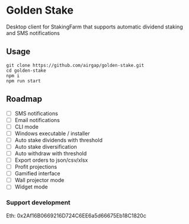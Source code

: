# Golden Stake

Desktop client for StakingFarm that supports automatic dividend staking and SMS notifications

## Usage

```shell
git clone https://github.com/airgap/golden-stake.git
cd golden-stake
npm i
npm run start
```

## Roadmap

- [ ] SMS notifications
- [ ] Email notifications
- [ ] CLI mode
- [ ] Windows executable / installer
- [ ] Auto stake dividends with threshold
- [ ] Auto stake diversification
- [ ] Auto withdraw with threshold
- [ ] Export orders to json/csv/xlsx
- [ ] Profit projections
- [ ] Gamified interface
- [ ] Wall projector mode
- [ ] Widget mode

### Support development

Eth: 0x2Af16B0669216D724C6EE6a5d66675Eb18C1820c
